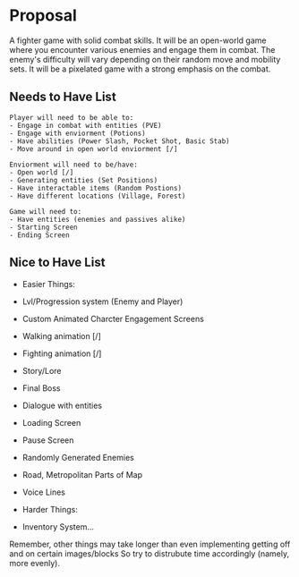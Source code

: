 # Proposal 

A fighter game with solid combat skills. It will be an open-world game where you encounter various enemies and engage them in combat. The enemy's difficulty will vary depending on their random move and mobility sets. It will be a pixelated game with a strong emphasis on the combat.

## Needs to Have List

    Player will need to be able to:
    - Engage in combat with entities (PVE)
    - Engage with enviorment (Potions)
    - Have abilities (Power Slash, Pocket Shot, Basic Stab) 
    - Move around in open world enviorment [/]

    Enviorment will need to be/have:
    - Open world [/]
    - Generating entities (Set Positions)
    - Have interactable items (Random Postions)
    - Have different locations (Village, Forest)

    Game will need to:
    - Have entities (enemies and passives alike)
    - Starting Screen
    - Ending Screen

## Nice to Have List

- Easier Things:
- Lvl/Progression system (Enemy and Player)
- Custom Animated Charcter Engagement Screens 
- Walking animation [/]
- Fighting animation [/]
- Story/Lore
- Final Boss
- Dialogue with entities
- Loading Screen 
- Pause Screen
- Randomly Generated Enemies 
- Road, Metropolitan Parts of Map
- Voice Lines 

- Harder Things:
- Inventory System...

Remember, other things may take longer than even implementing getting off and on certain images/blocks
So try to distrubute time accordingly (namely, more evenly).